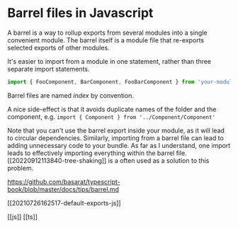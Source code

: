 # Barrel files in Javascript

A barrel is a way to rollup exports from several modules into a single convenient module. The barrel itself is a module file that re-exports selected exports of other modules.

It's easier to import from a module in one statement, rather than three separate import statements.
```js
import { FooComponent, BarComponent, FooBarComponent } from 'your-module';`
```

Barrel files are named _index_ by convention.

A nice side-effect is that it avoids duplicate names of the folder and the component, e.g. `import { Component } from '../Component/Component'`

Note that you can't use the barrel export inside your module, as it will lead to circular dependencies.
Similarly, importing from a barrel file can lead to adding unnecessary code to your bundle. As far as I understand, one import leads to effectively importing everything within the barrel file. [[20220912113840-tree-shaking]] is a often used as a solution to this problem.

https://github.com/basarat/typescript-book/blob/master/docs/tips/barrel.md

[[20210726162517-default-exports-js]]

[[js]]
[[ts]]